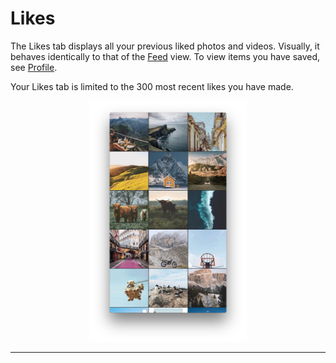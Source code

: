 # Likes

The Likes tab displays all your previous liked photos and videos. Visually, it behaves identically to that of the [Feed](/views/feed.md) view. To view items you have saved, see [Profile](/views/profile.md#saved-items).

Your Likes tab is limited to the 300 most recent likes you have made.

<p style="text-align: center; margin-top: 1em;"><img src="/views/assets/feed-grid.png" width="50%" height="50%" /></p>

<hr />

